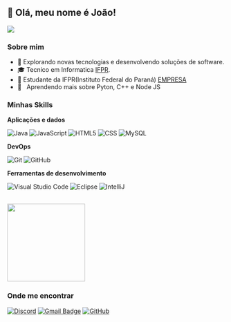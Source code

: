 ## 💜 Olá, meu nome é <strong>João!</strong>
![](https://komarev.com/ghpvc/?username=iuricode&color=006bed)

<h3>Sobre mim</h3>

- 🤔 Explorando novas tecnologias e desenvolvendo soluções de software.
- 🎓 Tecnico em Informatica <a href="https://ifpr.edu.br/">IFPR</a>.
- 💼 Estudante da IFPR(Instituto Federal do Paraná) <a href="LINK DA EMPRESA">EMPRESA</a>
- 🌱 &nbsp; Aprendendo mais sobre Pyton, C++ e Node JS

<h3>Minhas Skills</h3>

**Aplicações e dados**

![Java](https://img.shields.io/badge/-Java-333333?style=flat&logo=Java&logoColor=007396)
![JavaScript](https://img.shields.io/badge/-JavaScript-333333?style=flat&logo=javascript)
![HTML5](https://img.shields.io/badge/-HTML5-333333?style=flat&logo=HTML5)
![CSS](https://img.shields.io/badge/-CSS-333333?style=flat&logo=CSS3&logoColor=1572B6)
![MySQL](https://img.shields.io/badge/-MySQL-333333?style=flat&logo=mysql)

**DevOps**

![Git](https://img.shields.io/badge/-Git-333333?style=flat&logo=git)
![GitHub](https://img.shields.io/badge/-GitHub-333333?style=flat&logo=github)

**Ferramentas de desenvolvimento**

![Visual Studio Code](https://img.shields.io/badge/-Visual%20Studio%20Code-333333?style=flat&logo=visual-studio-code&logoColor=007ACC)
![Eclipse](https://img.shields.io/badge/-Eclipse-333333?style=flat&logo=eclipse-ide&logoColor=2C2255)
![IntelliJ](https://img.shields.io/badge/-IntelliJ-333333?style=flat&logo=intellij-ide&logoColor=2C2255)

<br/>

<a href="https://github.com/dev-jpstr">
  <img height="180em" src="https://github-readme-stats.vercel.app/api?username=dev-jpstr&theme=dracula&show_icons=true" />
</a>

<h3>Onde me encontrar</h3>

[![Discord](https://img.shields.io/badge/-jp_strapa-purple?style=flat-square&logo=Discord&logoColor=white&link=jp_strapa)](jp_strapa)
[![Gmail Badge](https://img.shields.io/badge/-jpstrapasson10@email.com-006bed?style=flat-square&logo=Gmail&logoColor=white&link=mailto:jpstrapasson10@gmail.com)](mailto:jpstrapasson10@gmail.com)
[![GitHub](https://img.shields.io/github/followers/dev-jpstrlabel=follow&style=social)](https://github.com/dev-jpstr)

